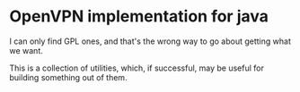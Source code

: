 # OpenVPN implementation for java

I can only find GPL ones, and that's the wrong way to go about getting what we want.

This is a collection of utilities, which, if successful,
may be useful for building something out of them.
